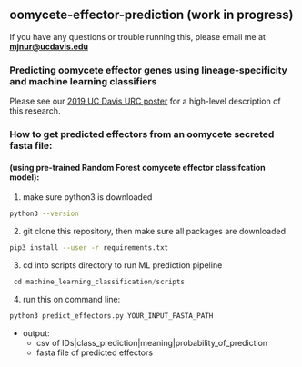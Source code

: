 ## oomycete-effector-prediction (work in progress)

If you have any questions or trouble running this, please email me at **mjnur@ucdavis.edu**

### Predicting oomycete effector genes using lineage-specificity and machine learning classifiers

Please see our [2019 UC Davis URC poster](https://drive.google.com/file/d/1n7ccBZi6c5K6h600u0lF9xnMRiMtKWVa/view?usp=sharing) for a high-level description of this research.


### How to get predicted effectors from an oomycete secreted fasta file:

#### (using pre-trained Random Forest oomycete effector classifcation model):

1) make sure python3 is downloaded 
  ```bash
  python3 --version
  ```
2) git clone this repository, then make sure all packages are downloaded
  ```bash
  pip3 install --user -r requirements.txt
  ```
3) cd into scripts directory to run ML prediction pipeline
  ```python
   cd machine_learning_classification/scripts
  ```
4) run this on command line:

```python
python3 predict_effectors.py YOUR_INPUT_FASTA_PATH
```

- output:
  - csv of IDs|class_prediction|meaning|probability_of_prediction
  - fasta file of predicted effectors
